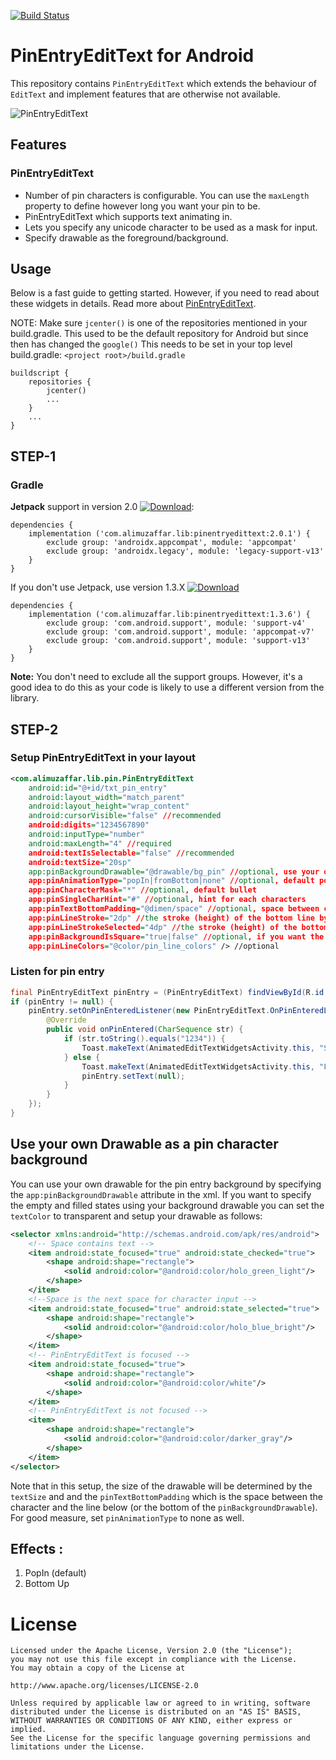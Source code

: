 [![Build Status](https://travis-ci.org/alphamu/PinEntryEditText.svg?branch=master)](https://travis-ci.org/alphamu/PinEntryEditText)

# PinEntryEditText for Android

This repository contains `PinEntryEditText` which extends the behaviour
of `EditText` and implement features that are otherwise not available.

![PinEntryEditText](http://i.giphy.com/3o7qDVApSTFl8DCU4E.gif)

## Features

### PinEntryEditText

- Number of pin characters is configurable. You can use the `maxLength` property to define however long you want your pin to be.
- PinEntryEditText which supports text animating in.
- Lets you specify any unicode character to be used as a mask for input.
- Specify drawable as the foreground/background.

## Usage

Below is a fast guide to getting started. However, if you need to read about these widgets in
details. Read more about
[PinEntryEditText](https://medium.com/@ali.muzaffar/building-a-pinentryedittext-in-android-5f2eddcae5d3#.tka93qm3d).

NOTE: Make sure `jcenter()` is one of the repositories mentioned in your build.gradle.
This used to be the default repository for Android but since then has changed the `google()`
This needs to be set in your top level build.gradle: `<project root>/build.gradle`

```
buildscript {
    repositories {
        jcenter()
        ...
    }
    ...
}
```

## STEP-1

### Gradle


**Jetpack** support in version 2.0 [![Download](https://api.bintray.com/packages/alphamu/customwidgets/PinEntryEditText/images/download.svg)](https://bintray.com/alphamu/customwidgets/PinEntryEditText/_latestVersion):

    dependencies {
        implementation ('com.alimuzaffar.lib:pinentryedittext:2.0.1') {
            exclude group: 'androidx.appcompat', module: 'appcompat'
            exclude group: 'androidx.legacy', module: 'legacy-support-v13'
        }
    }

If you don't use Jetpack, use version 1.3.X [ ![Download](https://api.bintray.com/packages/alphamu/customwidgets/PinEntryEditText/images/download.svg?version=1.3.4) ](https://bintray.com/alphamu/customwidgets/PinEntryEditText/1.3.6/link)

    dependencies {
        implementation ('com.alimuzaffar.lib:pinentryedittext:1.3.6') {
            exclude group: 'com.android.support', module: 'support-v4'
            exclude group: 'com.android.support', module: 'appcompat-v7'
            exclude group: 'com.android.support', module: 'support-v13'
        }
    }

**Note:** You don't need to exclude all the support groups. However, it's a good idea to do this
as your code is likely to use a different version from the library.

## STEP-2

### Setup PinEntryEditText in your layout

```xml
<com.alimuzaffar.lib.pin.PinEntryEditText
    android:id="@+id/txt_pin_entry"
    android:layout_width="match_parent"
    android:layout_height="wrap_content"
    android:cursorVisible="false" //recommended
    android:digits="1234567890"
    android:inputType="number"
    android:maxLength="4" //required
    android:textIsSelectable="false" //recommended
    android:textSize="20sp"
    app:pinBackgroundDrawable="@drawable/bg_pin" //optional, use your own pin char background
    app:pinAnimationType="popIn|fromBottom|none" //optional, default popIn
	app:pinCharacterMask="*" //optional, default bullet
	app:pinSingleCharHint="#" //optional, hint for each characters
	app:pinTextBottomPadding="@dimen/space" //optional, space between character and bottom line.
	app:pinLineStroke="2dp" //the stroke (height) of the bottom line by default.
	app:pinLineStrokeSelected="4dp" //the stroke (height) of the bottom line when field is focused.
	app:pinBackgroundIsSquare="true|false" //optional, if you want the background drawable to be a square or circle width of each digit will be set to match the height of the widget.
    app:pinLineColors="@color/pin_line_colors" /> //optional
```

### Listen for pin entry

```java
final PinEntryEditText pinEntry = (PinEntryEditText) findViewById(R.id.txt_pin_entry);
if (pinEntry != null) {
    pinEntry.setOnPinEnteredListener(new PinEntryEditText.OnPinEnteredListener() {
        @Override
        public void onPinEntered(CharSequence str) {
            if (str.toString().equals("1234")) {
                Toast.makeText(AnimatedEditTextWidgetsActivity.this, "SUCCESS", Toast.LENGTH_SHORT).show();
            } else {
                Toast.makeText(AnimatedEditTextWidgetsActivity.this, "FAIL", Toast.LENGTH_SHORT).show();
                pinEntry.setText(null);
            }
        }
    });
}
```

## Use your own Drawable as a pin character background

You can use your own drawable for the pin entry background by specifying the `app:pinBackgroundDrawable`
attribute in the xml. If you want to specify the empty and filled states using your background drawable
you can set the `textColor` to transparent and setup your drawable as follows:

```xml
<selector xmlns:android="http://schemas.android.com/apk/res/android">
    <!-- Space contains text -->
    <item android:state_focused="true" android:state_checked="true">
        <shape android:shape="rectangle">
            <solid android:color="@android:color/holo_green_light"/>
        </shape>
    </item>
    <!--Space is the next space for character input -->
    <item android:state_focused="true" android:state_selected="true">
        <shape android:shape="rectangle">
            <solid android:color="@android:color/holo_blue_bright"/>
        </shape>
    </item>
    <!-- PinEntryEditText is focused -->
    <item android:state_focused="true">
        <shape android:shape="rectangle">
            <solid android:color="@android:color/white"/>
        </shape>
    </item>
    <!-- PinEntryEditText is not focused -->
    <item>
        <shape android:shape="rectangle">
            <solid android:color="@android:color/darker_gray"/>
        </shape>
    </item>
</selector>
```

Note that in this setup, the size of the drawable will be determined by the `textSize` and and the `pinTextBottomPadding`
which is the space between the character and the line below (or the bottom of the `pinBackgroundDrawable`).
For good measure, set `pinAnimationType` to none as well.

## Effects :

1. PopIn (default)
2. Bottom Up

License
=======

    Licensed under the Apache License, Version 2.0 (the "License");
    you may not use this file except in compliance with the License.
    You may obtain a copy of the License at

    http://www.apache.org/licenses/LICENSE-2.0

    Unless required by applicable law or agreed to in writing, software
    distributed under the License is distributed on an "AS IS" BASIS,
    WITHOUT WARRANTIES OR CONDITIONS OF ANY KIND, either express or implied.
    See the License for the specific language governing permissions and
    limitations under the License.